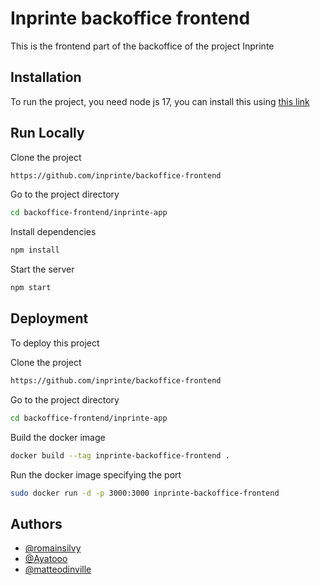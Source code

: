 # Inprinte backoffice frontend

This is the frontend part of the backoffice of the project Inprinte



## Installation

To run the project, you need node js 17, you can install this using 
[this link](https://phoenixnap.com/kb/update-node-js-version)
    
## Run Locally

Clone the project

```bash
https://github.com/inprinte/backoffice-frontend
```

Go to the project directory

```bash
cd backoffice-frontend/inprinte-app
```

Install dependencies

```bash
npm install
```

Start the server

```bash
npm start
```


## Deployment

To deploy this project

Clone the project 

```bash
https://github.com/inprinte/backoffice-frontend
```

Go to the project directory

```bash
cd backoffice-frontend/inprinte-app
```

Build the docker image

```bash
docker build --tag inprinte-backoffice-frontend .
```

Run the docker image specifying the port 

```bash
sudo docker run -d -p 3000:3000 inprinte-backoffice-frontend
```


## Authors

- [@romainsilvy](https://github.com/romainsilvy)
- [@Ayatooo](https://github.com/Ayatooo)
- [@matteodinville](https://github.com/matteodinville)
